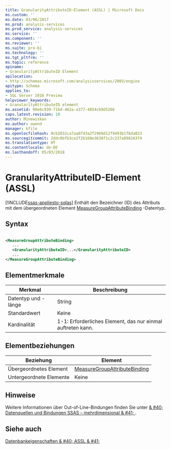 ```yaml
---
title: GranularityAttributeID-Element (ASSL) | Microsoft Docs
ms.custom: ''
ms.date: 03/06/2017
ms.prod: analysis-services
ms.prod_service: analysis-services
ms.service: ''
ms.component: ''
ms.reviewer: ''
ms.suite: pro-bi
ms.technology: ''
ms.tgt_pltfrm: ''
ms.topic: reference
apiname:
- GranularityAttributeID Element
apilocation:
- http://schemas.microsoft.com/analysisservices/2003/engine
apitype: Schema
applies_to:
- SQL Server 2016 Preview
helpviewer_keywords:
- GranularityAttributeID element
ms.assetid: 90e6c939-71bd-462a-a377-4854cb9d5266
caps.latest.revision: 10
author: Minewiskan
ms.author: owend
manager: kfile
ms.openlocfilehash: 0cb2032ca7aa0743a2f2960d12f9493b1f8da023
ms.sourcegitcommit: 2ddc0bfb3ce2f2b160e3638f1c2c237a898263f4
ms.translationtype: HT
ms.contentlocale: de-DE
ms.lasthandoff: 05/03/2018
---
```

# <a name="granularityattributeid-element-assl"></a>GranularityAttributeID-Element (ASSL)
[!INCLUDE[ssas-appliesto-sqlas](../../../includes/ssas-appliesto-sqlas.md)]
  Enthält den Bezeichner (ID) des Attributs mit dem übergeordneten Element [MeasureGroupAttributeBinding](../../../analysis-services/scripting/data-type/measuregroupattributebinding-data-type-out-of-line-assl.md) -Datentyp.  
  
## <a name="syntax"></a>Syntax  
  
```xml  
  
<MeasureGroupAttributeBinding>  
   ...  
   <GranularityAttributeID>...</GranularityAttributeID>  
   ...  
</MeasureGroupAttributeBinding>  
```  
  
## <a name="element-characteristics"></a>Elementmerkmale  
  
|Merkmal|Beschreibung|  
|--------------------|-----------------|  
|Datentyp und -länge|String|  
|Standardwert|Keine|  
|Kardinalität|1-1: Erforderliches Element, das nur einmal auftreten kann.|  
  
## <a name="element-relationships"></a>Elementbeziehungen  
  
|Beziehung|Element|  
|------------------|-------------|  
|Übergeordnetes Element|[MeasureGroupAttributeBinding](../../../analysis-services/scripting/data-type/measuregroupattributebinding-data-type-out-of-line-assl.md)|  
|Untergeordnete Elemente|Keine|  
  
## <a name="remarks"></a>Hinweise  
 Weitere Informationen über Out-of-Line-Bindungen finden Sie unter [& #40; Datenquellen und Bindungen SSAS – mehrdimensional & #41; ](../../../analysis-services/multidimensional-models/data-sources-and-bindings-ssas-multidimensional.md).  
  
## <a name="see-also"></a>Siehe auch  
 [Datenbankeigenschaften & #40; ASSL & #41;](../../../analysis-services/scripting/properties/properties-assl.md)  
  
  
